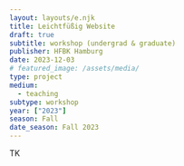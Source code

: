 ```yaml
---
layout: layouts/e.njk
title: Leichtfüßig Website
draft: true
subtitle: workshop (undergrad & graduate)
publisher: HFBK Hamburg
date: 2023-12-03
# featured_image: /assets/media/
type: project
medium:
  - teaching
subtype: workshop
year: ["2023"]
season: Fall
date_season: Fall 2023
---
```


TK
